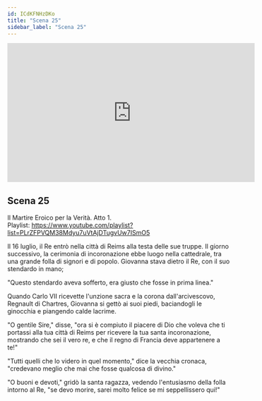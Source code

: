 ```yaml
---
id: ICdKFNHzDKo
title: "Scena 25"
sidebar_label: "Scena 25"
---
```


<div class="video-float-container">
  <iframe
    width="560"
    height="315"
    src="https://www.youtube.com/embed/ICdKFNHzDKo"
    title="YouTube video player"
    frameborder="0"
    allow="accelerometer; autoplay; clipboard-write; encrypted-media; gyroscope; picture-in-picture; web-share"
    referrerpolicy="strict-origin-when-cross-origin"
    allowfullscreen
  ></iframe>
</div>

## Scena 25

Il Martire Eroico per la Verità. Atto 1.   
Playlist: https://www.youtube.com/playlist?list=PLrZFPVQM38Mdyu7uVtAjDTugvUw7ISmO5 

Il 16 luglio, il Re entrò nella città di Reims alla testa delle sue truppe. Il giorno successivo, la cerimonia di incoronazione ebbe luogo nella cattedrale, tra una grande folla di signori e di popolo. Giovanna stava dietro il Re, con il suo stendardo in mano;

"Questo stendardo aveva sofferto, era giusto che fosse in prima linea."

Quando Carlo VII ricevette l'unzione sacra e la corona dall'arcivescovo, Regnault di Chartres, Giovanna si gettò ai suoi piedi, baciandogli le ginocchia e piangendo calde lacrime.

"O gentile Sire," disse, "ora si è compiuto il piacere di Dio che voleva che ti portassi alla tua città di Reims per ricevere la tua santa incoronazione, mostrando che sei il vero re, e che il regno di Francia deve appartenere a te!"

"Tutti quelli che lo videro in quel momento," dice la vecchia cronaca, "credevano meglio che mai che fosse qualcosa di divino."

"O buoni e devoti," gridò la santa ragazza, vedendo l'entusiasmo della folla intorno al Re, "se devo morire, sarei molto felice se mi seppellissero qui!"
